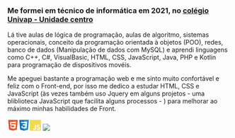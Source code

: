 ### Me formei em técnico de informática em 2021, no <a target="_blank" href="https://www.google.com/search?q=univap+centro&oq=univap+centro&aqs=chrome..69i57j0i512l3j69i65j69i60j69i65l2.1837j0j7&sourceid=chrome&ie=UTF-8"> colégio Univap - Unidade centro </a>
Lá tive aulas de lógica de programação, aulas de algoritmo, sistemas operacionais, conceito da programação orientada à objetos (POO), redes, banco de dados (Manipulação de dados com MySQL) e aprendi linguagens como C++, C#, VisualBasic, HTML, CSS, JavaScript, Java, PHP e Kotlin para programação de dispositivos movéis.

Me apeguei bastante a programação web e me sinto muito confortável e feliz com o Front-end, por isso me dedico a estudar HTML, CSS e JavaScript (às vezes também uso Jquery em alguns projetos - uma bliblioteca JavaScript que facilita alguns processos - ) para melhorar ao máximo minhas habilidades de Front.<br><br>
<img width="5%" src="https://raw.githubusercontent.com/devicons/devicon/master/icons/html5/html5-original.svg"><img width="5%" src="https://raw.githubusercontent.com/devicons/devicon/master/icons/css3/css3-original.svg"><img width="5%" src="https://raw.githubusercontent.com/devicons/devicon/master/icons/javascript/javascript-plain.svg"> <img width="5%" src="https://encrypted-tbn0.gstatic.com/images?q=tbn:ANd9GcTXWDt5XmFhzjVTL9nNutcGaRFTIHJArLuc-pmCuyYiuxVl7RWW3xasxSiSN8w3iE8nSPE&usqp=CAU">





<!--
**EduardoEliasFdeLima/EduardoEliasFdeLima** is a ✨ _special_ ✨ repository because its `README.md` (this file) appears on your GitHub profile.

Here are some ideas to get you started:

- 🔭 I’m currently working on ...
- 🌱 I’m currently learning ...
- 👯 I’m looking to collaborate on ...
- 🤔 I’m looking for help with ...
- 💬 Ask me about ...
- 📫 How to reach me: ...
- 😄 Pronouns: ...
- ⚡ Fun fact: ...
-->
